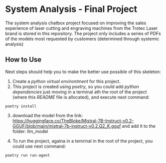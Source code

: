 # System Analysis - Final Project

The system analysis chatbox project focused on improving the sales experience of laser cutting and engraving machines from the Trotec Laser brand is stored in this repository. The project only includes a series of PDFs of the models most requested by customers (determined through systemic analysis)

## How to Use

Next steps should help you to make the better use possible of this skeleton:
1. Create a _python virtual environtment_ for this project.
2. This project is created using _poetry_, so you could add _python dependencies_ just moving in a terminal ath the root of the project (where this _README_ file is allocated), and execute next command:

```[bash]
poetry install
```
3. download the model from the link: https://huggingface.co/TheBloke/Mistral-7B-Instruct-v0.2-GGUF/blob/main/mistral-7b-instruct-v0.2.Q2_K.gguf and add it to the folder: llm_model

4. To run the project, againa in a temrinal in the root of the project, you could use next command:

```[bash]
poetry run run-agent
```
